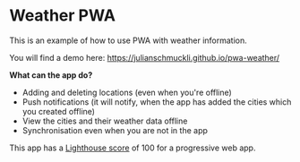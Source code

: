 # Weather PWA
This is an example of how to use PWA with weather information.

You will find a demo here: https://julianschmuckli.github.io/pwa-weather/

**What can the app do?**
- Adding and deleting locations (even when you're offline)
- Push notifications (it will notify, when the app has added the cities which you created offline)
- View the cities and their weather data offline
- Synchronisation even when you are not in the app

This app has a [Lighthouse score](https://developers.google.com/web/tools/lighthouse/) of 100 for a progressive web app.